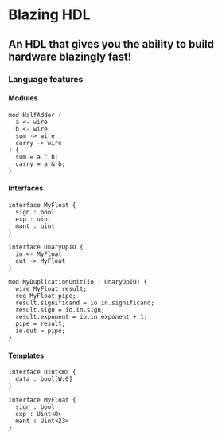 # Blazing HDL

## An HDL that gives you the ability to build hardware blazingly fast!

### Language features

#### Modules
```
mod HalfAdder (
  a <- wire
  b <- wire
  sum -> wire
  carry -> wire
) {
  sum = a ^ b;
  carry = a & b;
}
```

#### Interfaces
```
interface MyFloat {
  sign : bool
  exp : uint
  mant : uint
}

interface UnaryOpIO {
  in <- MyFloat
  out -> MyFloat
}

mod MyDuplicationUnit(io : UnaryOpIO) {
  wire MyFloat result;
  reg MyFloat pipe;
  result.significand = io.in.significand;
  result.sign = io.in.sign;
  result.exponent = io.in.exponent + 1;
  pipe = result;
  io.out = pipe;
}
```

#### Templates
```
interface Uint<W> {
  data : bool[W:0]
}

interface MyFloat {
  sign : bool
  exp : Uint<8>
  mant : Uint<23>
}
```
